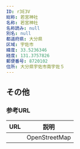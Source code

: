 ```yaml
---
ID: r3E3V
総称: 若宮神社
名称: 若宮神社
名称読み: null
別名: null
都道府県: 大分県
区域: 宇佐市
緯度: 33.5236346
経度: 131.3757826
郵便番号: 8720102
住所: 大分県宇佐市南宇佐５
---
```


## その他

### 参考URL

| URL | 説明          |
| --- | ------------- |
|     | OpenStreetMap |
